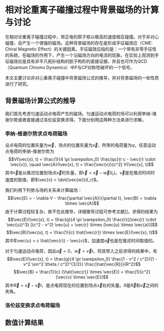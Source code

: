 # 相对论重离子碰撞过程中背景磁场的计算与讨论

在相对论重离子碰撞过程中，带正电的原子核以极高的速度相互碰撞。对于非对心碰撞，会产生一个很强的磁场。这种背景磁场的存在是形成手征磁效应（CME: Chiral Magnetic Effect）的关键因素。手征磁效应指的是：一个带有非零手征性的系统，在磁场的作用下，产生一个沿磁场方向的电流的现象。在实验上观测到手征磁效应是具有非平凡拓扑结构的胶子构形的直接证据，并且也可作为QCD（Quantum Chromo Dynamics）中P与CP对称性破坏的一个信号。

本文主要讨论非对心重离子碰撞中背景磁场公式的推导，并对背景磁场的一些性质进行了研究。

## 背景磁场计算公式的推导

我们首先考虑匀速运动点电荷产生的磁场。匀速运动点电荷的场可以利用李纳-维谢尔势或者直接通过洛伦兹变换求得。下面分别用这两种方法来进行求解。

### 李纳-维谢尔势求点电荷磁场

设点电荷的位置矢量为$\vec{w}$，场点的位置矢量为$\vec{x}$，所带的电荷量为$q$，任意运动点电荷的李纳-维谢尔势为
$$V(\vec{x}, t) = \frac{1}{4 \pi \varepsilon_0} \frac{qc}{r c - \vec{r} \cdot \vec{v}}, \quad \vec{A}(\vec{x}, t) = \frac{\vec{v}}{c^2} V(\vec{x}, t)$$
其中$\vec{r}$是从推迟位置到场点$\vec{x}$的矢量，即$\vec{r} = \vec{x} - \vec{w}(t_r)$。$\vec{v}$是在推迟时间时速度的取值，即$\vec{v} = \dot{\vec{w}}(t_r)$。

我们利用下列势与场的关系来计算磁场：
$$\vec{E} = - \nabla V - \frac{\partial \vec{A}}{\partial t},   \vec{B} = \nabla \times \vec{A}$$
由于计算过程较复杂，故不在此推导，详细推导过程可参考文献[]。求得的结果为
$$\vec{E}(\vec{x}, t) = \frac{q}{4 \pi \varepsilon_0} \frac{r}{(\vec{r} \cdot \vec{u})^3} [(c^2 - v^2) \vec{u} + \vec{r} \times (\vec{u} \times \vec{a})]$$
$$\vec{B}(\vec{x}, t) = \frac{1}{c} \hat{\vec{r}} \times \vec{E}(\vec{x}, t)$$
其中$\vec{u} = c \hat{\vec{r}} - \vec{v}$，加速度$\vec{a}$也是在推迟时间取值的。

对于匀速运动点电荷，因此$\vec{a} = 0$，$\vec{w} = \vec{v} t$。将其带入之前求得的结果中，有
$$\vec{E}(\vec{x}, t) = \frac{q}{4 \pi \varepsilon_0} \frac{1 - v^2 / c^2}{(1 - v^2 \sin^2 \theta / c^2)^{3/2}} \frac{\hat{\vec{R}}}{R^2}$$
$$\vec{B} = \frac{1}{c} (\hat{\vec{r}} \times \vec{E}) = \frac{1}{c^2} (\vec{v} \times \vec{E})$$
其中$\vec{R} = \vec{x} - \vec{v} t$，是点电荷现在的位置到场点$\vec{x}$处的矢量。$\theta$是$\vec{R}$和$\vec{v}$之间的夹角。

### 洛伦兹变换求点电荷磁场



## 数值计算结果

